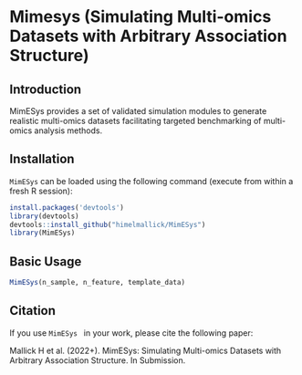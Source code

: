 # Mimesys (Simulating Multi-omics Datasets with Arbitrary Association Structure)

## Introduction

MimESys provides a set of validated simulation modules to generate realistic multi-omics datasets facilitating targeted benchmarking of multi-omics analysis methods. 

## Installation

`MimESys` can be loaded using the following command (execute from within a fresh R session):
```r
install.packages('devtools')
library(devtools)
devtools::install_github("himelmallick/MimESys")
library(MimESys)
```

## Basic Usage

```r
MimESys(n_sample, n_feature, template_data)
```


## Citation

If you use `MimESys ` in your work, please cite the following paper:

Mallick H et al. (2022+). MimESys: Simulating Multi-omics Datasets with Arbitrary Association Structure. In Submission.



